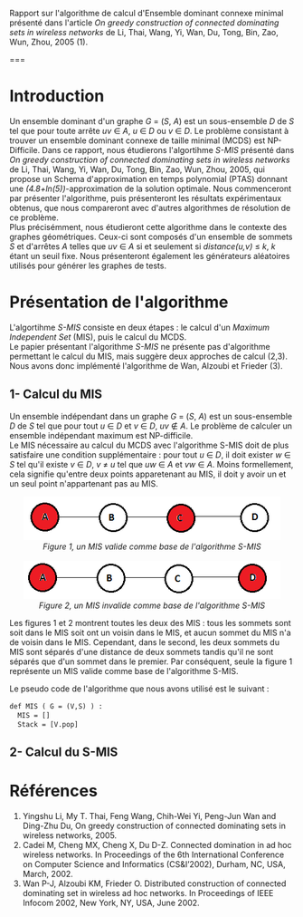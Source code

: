 Rapport sur l'algorithme de calcul d'Ensemble dominant connexe minimal présenté dans l'article *On greedy construction of connected dominating sets in wireless networks* de Li, Thai, Wang, Yi, Wan, Du, Tong, Bin, Zao, Wun, Zhou, 2005 (1).

===

# Introduction
Un ensemble dominant d'un graphe *G* = (*S*, *A*) est un sous-ensemble *D* de *S* tel que pour toute arrête *uv* ∈ *A*, *u* ∈ *D* ou *v* ∈ *D*. Le problème consistant à trouver un ensemble dominant connexe de taille minimal (MCDS) est NP-Difficile. Dans ce rapport, nous étudierons l'algortihme *S-MIS* présenté dans *On greedy construction of connected dominating sets in wireless networks* de Li, Thai, Wang, Yi, Wan, Du, Tong, Bin, Zao, Wun, Zhou, 2005, qui propose un Schema d'approximation en temps polynomial (PTAS) donnant une *(4.8+ln(5))*-approximation de la solution optimale. Nous commenceront par présenter l'algorithme, puis présenteront les résultats expérimentaux obtenus, que nous compareront avec d'autres algorithmes de résolution de ce problème.  
Plus précisémment, nous étudieront cette algorithme dans le contexte des graphes géométriques. Ceux-ci sont composés d'un ensemble de sommets *S* et d'arrêtes *A* telles que *uv* ∈ *A* si et seulement si *distance(u,v)* ≤ *k*, *k* étant un seuil fixe. Nous présenteront également les générateurs aléatoires utilisés pour générer les graphes de tests.  


# Présentation de l'algorithme

L'algortihme *S-MIS* consiste en deux étapes : le calcul d'un *Maximum Independent Set* (MIS), puis le calcul du MCDS.  
Le papier présentant l'algorithme *S-MIS* ne présente pas d'algorithme permettant le calcul du MIS, mais suggère deux approches de calcul (2,3). Nous avons donc implémenté l'algorithme de Wan, Alzoubi et Frieder (3).

## 1- Calcul du MIS

Un ensemble indépendant dans un graphe *G* = (*S*, *A*) est un sous-ensemble *D* de *S* tel que pour tout *u* ∈ *D* et *v* ∈ *D*, *uv* ∉ *A*. Le problème de calculer un ensemble indépendant maximum est NP-difficile.  
Le MIS nécessaire au calcul du MCDS avec l'algorithme S-MIS doit de plus satisfaire une condition supplémentaire : pour tout *u* ∈ *D*, il doit exister *w* ∈ *S* tel qu'il existe *v* ∈ *D*, *v* ≠ *u* tel que *uw* ∈ *A* et *vw* ∈ *A*. Moins formellement, cela signifie qu'entre deux points apparetenant au MIS, il doit y avoir un et un seul point n'appartenant pas au MIS.

<div style="text-align:center"><img src="img/figure1.png" /><br>
<i>Figure 1, un MIS valide comme base de l'algorithme S-MIS</i>
</div>
<br>
<div style="text-align:center"><img src="img/figure2.png" /><br>
<i>Figure 2, un MIS invalide comme base de l'algorithme S-MIS</i>
</div>

Les figures 1 et 2 montrent toutes les deux des MIS : tous les sommets sont soit dans le MIS soit ont un voisin dans le MIS, et aucun sommet du MIS n'a de voisin dans le MIS. Cependant, dans le second, les deux sommets du MIS sont séparés d'une distance de deux sommets tandis qu'il ne sont séparés que d'un sommet dans le premier. Par conséquent, seule la figure 1 représente un MIS valide comme base de l'algorithme S-MIS.  

Le pseudo code de l'algorithme que nous avons utilisé est le suivant :

    def MIS ( G = (V,S) ) :
	  MIS = []
	  Stack = [V.pop]
	  
	  




## 2- Calcul du S-MIS



# Références

1. Yingshu Li, My T. Thai, Feng Wang, Chih-Wei Yi, Peng-Jun Wan and Ding-Zhu Du, On greedy construction of connected dominating sets in wireless networks, 2005.
2. Cadei M, Cheng MX, Cheng X, Du D-Z. Connected domination in ad hoc wireless networks. In Proceedings of the 6th International Conference on Computer Science and Informatics (CS&I’2002), Durham, NC, USA, March, 2002.
3. Wan P-J, Alzoubi KM, Frieder O. Distributed construction of connected dominating set in wireless ad hoc networks. In Proceedings of IEEE Infocom 2002, New York, NY, USA, June 2002.
